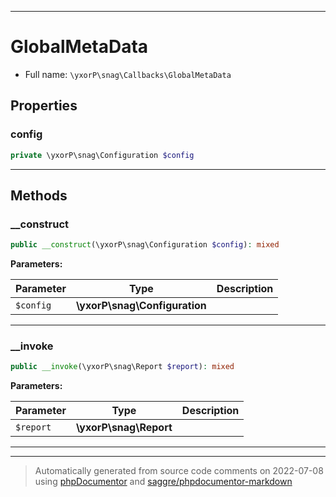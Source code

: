 ***

# GlobalMetaData





* Full name: `\yxorP\snag\Callbacks\GlobalMetaData`



## Properties


### config



```php
private \yxorP\snag\Configuration $config
```






***

## Methods


### __construct



```php
public __construct(\yxorP\snag\Configuration $config): mixed
```








**Parameters:**

| Parameter | Type | Description |
|-----------|------|-------------|
| `$config` | **\yxorP\snag\Configuration** |  |




***

### __invoke



```php
public __invoke(\yxorP\snag\Report $report): mixed
```








**Parameters:**

| Parameter | Type | Description |
|-----------|------|-------------|
| `$report` | **\yxorP\snag\Report** |  |




***


***
> Automatically generated from source code comments on 2022-07-08 using [phpDocumentor](http://www.phpdoc.org/) and [saggre/phpdocumentor-markdown](https://github.com/Saggre/phpDocumentor-markdown)
